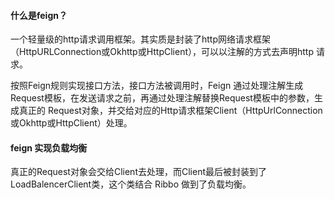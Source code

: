 

#### 什么是feign？

一个轻量级的http请求调用框架。其实质是封装了http网络请求框架（HttpURLConnection或Okhttp或HttpClient），可以以注解的方式去声明http
请求。

按照Feign规则实现接口方法，接口方法被调用时，Feign 通过处理注解生成Request模板，在发送请求之前，再通过处理注解替换Request模板中的参数，生成真正的
Request对象，并交给对应的Http请求框架Client（HttpUrlConnection或Okhttp或HttpClient）处理。

#### feign 实现负载均衡

真正的Request对象会交给Client去处理，而Client最后被封装到了LoadBalencerClient类，这个类结合
Ribbo 做到了负载均衡。


